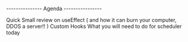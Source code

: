 --------------- Agenda ----------------

Quick Small review on useEffect ( and how it can burn your computer, DDOS a server!! )
Custom Hooks 
What you will need to do for scheduler today